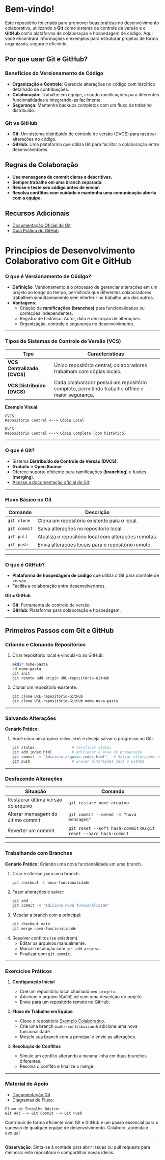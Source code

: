 # Bem-vindo!

Este repositório foi criado para promover boas práticas no desenvolvimento colaborativo, utilizando o **Git** como sistema de controle de versão e o **GitHub** como plataforma de colaboração e hospedagem de código. Aqui você encontrará informações e exemplos para estruturar projetos de forma organizada, segura e eficiente.  

## Por que usar Git e GitHub?  

### **Benefícios do Versionamento de Código**  
- **Organização e Controle**: Gerencie alterações no código com histórico detalhado de contribuições.  
- **Colaboração**: Trabalhe em equipe, criando ramificações para diferentes funcionalidades e integrando-as facilmente.  
- **Segurança**: Mantenha backups completos com um fluxo de trabalho distribuído.  

### **Git vs GitHub**  
- **Git**: Um sistema distribuído de controle de versão (DVCS) para rastrear alterações no código.  
- **GitHub**: Uma plataforma que utiliza Git para facilitar a colaboração entre desenvolvedores.  

## Regras de Colaboração  

- **Use mensagens de commit claras e descritivas.**  
- **Sempre trabalhe em uma branch separada.**  
- **Revise e teste seu código antes de enviar.**  
- **Resolva conflitos com cuidado e mantenha uma comunicação aberta com a equipe.**  

## Recursos Adicionais  

- [Documentação Oficial do Git](https://git-scm.com/doc)  
- [Guia Prático do GitHub](https://docs.github.com/)

# **Princípios de Desenvolvimento Colaborativo com Git e GitHub**  

### **O que é Versionamento de Código?**  
- **Definição**: Versionamento é o processo de gerenciar alterações em um projeto ao longo do tempo, permitindo que diferentes colaboradores trabalhem simultaneamente sem interferir no trabalho uns dos outros.  
- **Vantagens**:  
  - Criação de **ramificações (branches)** para funcionalidades ou correções independentes.  
  - Registro de histórico: Autor, data e descrição de alterações.  
  - Organização, controle e segurança no desenvolvimento.  

---

### **Tipos de Sistemas de Controle de Versão (VCS)**  

| Tipo                | Características                                                                                          |
|---------------------|--------------------------------------------------------------------------------------------------------|
| **VCS Centralizado (CVCS)** | Único repositório central; colaboradores trabalham com cópias locais.                                                |
| **VCS Distribuído (DVCS)**   | Cada colaborador possui um repositório completo, permitindo trabalho offline e maior segurança.                        |  

**Exemplo Visual**:  

```  
CVCS:
Repositório Central <--> Cópia Local  

DVCS:  
Repositório Central <--> Cópia Completa (com histórico)  
```  

---

### **O que é Git?**  
- Sistema **Distribuído de Controle de Versão (DVCS)**.  
- **Gratuito** e **Open Source**.  
- Oferece suporte eficiente para ramificações (**branching**) e fusões (**merging**).  
- [Acesse a documentação oficial do Git](https://git-scm.com/doc).  

---

### **Fluxo Básico no Git**  

| Comando       | Descrição                                                                                  |
|---------------|------------------------------------------------------------------------------------------|
| `git clone`   | Clona um repositório existente para o local.                                             |
| `git commit`  | Salva alterações no repositório local.                                                   |
| `git pull`    | Atualiza o repositório local com alterações remotas.                                     |
| `git push`    | Envia alterações locais para o repositório remoto.                                       |  

---

### **O que é GitHub?**  
- **Plataforma de hospedagem de código** que utiliza o Git para controle de versão.  
- Facilita a colaboração entre desenvolvedores.  

**Git ≠ GitHub**  
- **Git**: Ferramenta de controle de versão.  
- **GitHub**: Plataforma para colaboração e hospedagem.  

---

## **Primeiros Passos com Git e GitHub**  

### **Criando e Clonando Repositórios**  
1. Criar repositório local e vinculá-lo ao GitHub:  
   ```bash
   mkdir nome-pasta
   cd nome-pasta
   git init
   git remote add origin URL-repositório-GitHub
   ```  

2. Clonar um repositório existente:  
   ```bash
   git clone URL-repositório-GitHub
   git clone URL-repositório-GitHub nome-nova-pasta
   ```  

---

### **Salvando Alterações**  

**Cenário Prático**:  
1. Você criou um arquivo `index.html` e deseja salvar o progresso no Git:  

   ```bash
   git status                 # Verificar status
   git add index.html         # Adicionar à área de preparação
   git commit -m "Adiciona arquivo index.html"   # Salvar alterações no repositório
   git push                   # Enviar alterações para o GitHub
   ```  

---

### **Desfazendo Alterações**  

| Situação                          | Comando                                                       |
|-----------------------------------|--------------------------------------------------------------|
| Restaurar última versão do arquivo| `git restore nome-arquivo`                                   |
| Alterar mensagem do último commit | `git commit --amend -m "nova mensagem"`                      |
| Reverter um commit                | `git reset --soft hash-commit` ou `git reset --hard hash-commit` |  

---

### **Trabalhando com Branches**  

**Cenário Prático**: Criando uma nova funcionalidade em uma branch.  
1. Criar e alternar para uma branch:  
   ```bash
   git checkout -b nova-funcionalidade  
   ```  
2. Fazer alterações e salvar:  
   ```bash
   git add .
   git commit -m "Adiciona nova funcionalidade"  
   ```  
3. Mesclar a branch com a principal:  
   ```bash
   git checkout main
   git merge nova-funcionalidade
   ```  
4. Resolver conflitos (se existirem):  
   - Editar os arquivos manualmente.  
   - Marcar resolução com `git add arquivo`.  
   - Finalizar com `git commit`.  

---

### **Exercícios Práticos**  

1. **Configuração Inicial**  
   - Crie um repositório local chamado `meu-projeto`.  
   - Adicione o arquivo `README.md` com uma descrição do projeto.  
   - Envie para um repositório remoto no GitHub.  

2. **Fluxo de Trabalho em Equipe**  
   - Clone o repositório [Exemplo Colaborativo](https://github.com/user/exemplo).  
   - Crie uma branch `minha-contribuicao` e adicione uma nova funcionalidade.  
   - Mescle sua branch com a principal e envie as alterações.  

3. **Resolução de Conflitos**  
   - Simule um conflito alterando a mesma linha em duas branches diferentes.  
   - Resolva o conflito e finalize o merge.  

---

### **Material de Apoio**  
- [Documentação Git](https://git-scm.com/doc)  
- Diagramas de Fluxo:  

```  
Fluxo de Trabalho Básico:
Git Add --> Git Commit --> Git Push  
```  

Contribuir de forma eficiente com Git e GitHub é um passo essencial para o sucesso de qualquer equipe de desenvolvimento. Colabore, aprenda e evolua!  

---  

**Observação**: Sinta-se à vontade para abrir issues ou pull requests para melhorar este repositório e compartilhar novas ideias.
